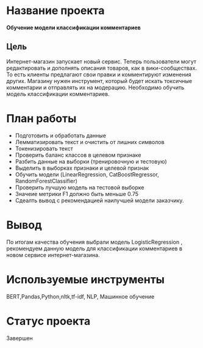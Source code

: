 # Название проекта
 **Обучение модели классификации комментариев**
 ## Цель
Интернет-магазин запускает новый сервис. Теперь пользователи могут редактировать и дополнять описания товаров, как в вики-сообществах. То есть клиенты предлагают свои правки и комментируют изменения других. Магазину нужен инструмент, который будет искать токсичные комментарии и отправлять их на модерацию. Необходимо обучить модель классификации комментариев.
 # План работы
- Подготовить и обработать данные
- Лемматизировать текст и очистить от лишних символов
- Токенизировать текст
- Проверить баланс классов в целевом признаке
- Разбить данные на выборки (тренировочную и тестовую)
- Выделить в выборках признаки и целевой признак
- Обучить модели (LinearRegression, CatBoostRegressor, RandomForestClassifier)
- Проверить лучшую модель на тестовой выборке
- Значеие метрики F1 должно быть меньше 0.75
- Сдеалть вывод с рекомендацией наилучшей модели заказчику.
# Вывод 
По итогам качества обучения выбрали модель LogisticRegression , рекомендуем данную модель для классификации комментариев в новом сервисе интернет-магазина.

# Используемые инструменты
BERT,Pandas,Python,nltk,tf-idf, NLP, Машинное обучение
# Статус проекта
Завершен
